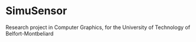 # SimuSensor
Research project in Computer Graphics, for the University of Technology of Belfort-Montbeliard

